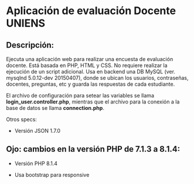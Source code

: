 # Aplicación de evaluación Docente UNIENS

## Descripción:
Ejecuta una aplicación web para realizar una encuesta de evaluación
docente. Está basada en PHP, HTML y CSS.
No requiere realizar la ejecución de un script adicional.
Usa en backend una DB MySQL (ver. mysqlnd 5.0.12-dev 20150407), donde se ubican los
usuarios, contraseñas, docentes, preguntas, etc y guarda las respuestas
de cada estudiante. 

El archivo de configuración para setear las variables 
se llama **login_user.controller.php**, mientras que
el archivo para la conexión a la base de datos se llama
**connection.php**.

Otros specs:
* Versión JSON 1.7.0
## Ojo: cambios en la versión PHP de 7.1.3 a 8.1.4:
* Versión PHP 8.1.4

* Usa bootstrap para responsive
